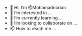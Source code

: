- 👋 Hi, I’m @Mohamadnorian
- 👀 I’m interested in ...
- 🌱 I’m currently learning ...
- 💞️ I’m looking to collaborate on ...
- 📫 How to reach me ...

<!---
Mohamadnorian/Mohamadnorian is a ✨ special ✨ repository because its `README.md` (this file) appears on your GitHub profile.
You can click the Preview link to take a look at your changes.
--->
